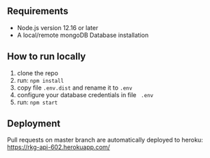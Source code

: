 ## Requirements

- Node.js version 12.16 or later
- A local/remote mongoDB Database installation

## How to run locally

1. clone the repo
2. run: `npm install`
3. copy file `.env.dist` and rename it to ` .env `
4. configure your database credentials in file ` .env`
5. run: `npm start`

## Deployment 

Pull requests on master branch are automatically deployed to heroku: https://rkg-api-602.herokuapp.com/